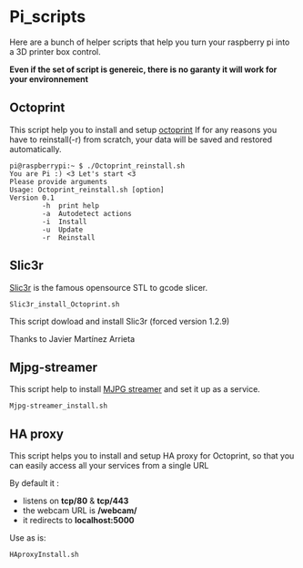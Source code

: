 # Pi_scripts

Here are a bunch of helper scripts that help you turn your raspberry pi into a 3D printer box control.

__Even if the set of script is genereic, there is no garanty it will work for your environnement__

## Octoprint

This script help you to install and setup [octoprint](https://octopi.octoprint.org/)
If for any reasons you have to reinstall(-r) from scratch, your data will be saved and restored automatically.
 
	pi@raspberrypi:~ $ ./Octoprint_reinstall.sh
	You are Pi :) <3 Let's start <3
	Please provide arguments
	Usage: Octoprint_reinstall.sh [option]
	Version 0.1 
	 		-h	print help
	 		-a	Autodetect actions
	 		-i	Install
	 		-u	Update
	 		-r	Reinstall


##  Slic3r

[Slic3r](http://slic3r.org/) is the famous opensource STL to gcode slicer.

	Slic3r_install_Octoprint.sh

This script dowload and install Slic3r (forced version 1.2.9)

Thanks to Javier Martínez Arrieta

## Mjpg-streamer

This script help to install [MJPG streamer](https://github.com/jacksonliam/mjpg-streamer) and set it up as a service.

	Mjpg-streamer_install.sh

## HA proxy

This script helps you to install and setup HA proxy for Octoprint, so that you can easily access all your services from a single URL

By default it :

* listens on **tcp/80** & **tcp/443**
* the webcam URL is **/webcam/**
* it redirects to **localhost:5000**

Use as is:

	HAproxyInstall.sh

